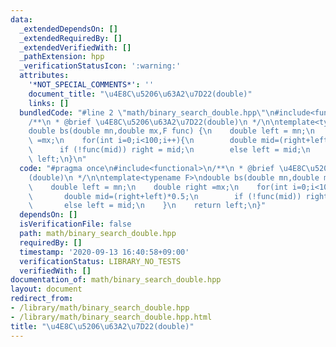 ```yaml
---
data:
  _extendedDependsOn: []
  _extendedRequiredBy: []
  _extendedVerifiedWith: []
  _pathExtension: hpp
  _verificationStatusIcon: ':warning:'
  attributes:
    '*NOT_SPECIAL_COMMENTS*': ''
    document_title: "\u4E8C\u5206\u63A2\u7D22(double)"
    links: []
  bundledCode: "#line 2 \"math/binary_search_double.hpp\"\n#include<functional>\n\
    /**\n * @brief \u4E8C\u5206\u63A2\u7D22(double)\n */\n\ntemplate<typename F>\n\
    double bs(double mn,double mx,F func) {\n    double left = mn;\n    double right\
    \ =mx;\n    for(int i=0;i<100;i++){\n        double mid=(right+left)*0.5;\n  \
    \      if (!func(mid)) right = mid;\n        else left = mid;\n    }\n    return\
    \ left;\n}\n"
  code: "#pragma once\n#include<functional>\n/**\n * @brief \u4E8C\u5206\u63A2\u7D22\
    (double)\n */\n\ntemplate<typename F>\ndouble bs(double mn,double mx,F func) {\n\
    \    double left = mn;\n    double right =mx;\n    for(int i=0;i<100;i++){\n \
    \       double mid=(right+left)*0.5;\n        if (!func(mid)) right = mid;\n \
    \       else left = mid;\n    }\n    return left;\n}"
  dependsOn: []
  isVerificationFile: false
  path: math/binary_search_double.hpp
  requiredBy: []
  timestamp: '2020-09-13 16:40:58+09:00'
  verificationStatus: LIBRARY_NO_TESTS
  verifiedWith: []
documentation_of: math/binary_search_double.hpp
layout: document
redirect_from:
- /library/math/binary_search_double.hpp
- /library/math/binary_search_double.hpp.html
title: "\u4E8C\u5206\u63A2\u7D22(double)"
---
```

